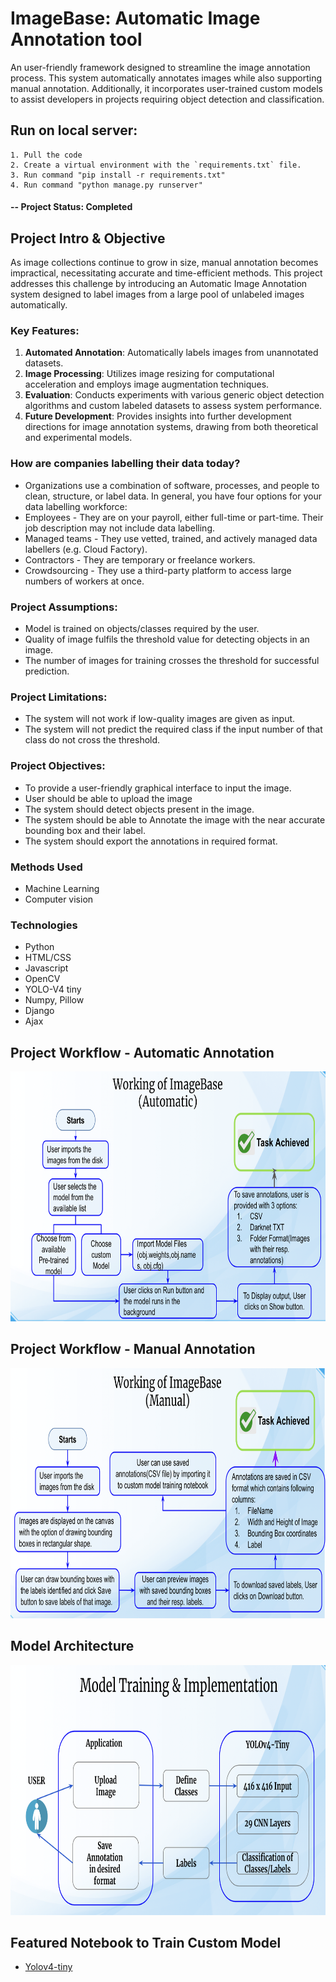 # ImageBase: Automatic Image Annotation tool
An user-friendly framework designed to streamline the image annotation process. This system automatically annotates images while also supporting manual annotation. Additionally, it incorporates user-trained custom models to assist developers in projects requiring object detection and classification.


## Run on local server:
```
1. Pull the code
2. Create a virtual environment with the `requirements.txt` file.
3. Run command "pip install -r requirements.txt"
4. Run command "python manage.py runserver"

```


#### -- Project Status: Completed

## Project Intro & Objective
As image collections continue to grow in size, manual annotation becomes impractical, necessitating accurate and time-efficient methods. This project addresses this challenge by introducing an Automatic Image Annotation system designed to label images from a large pool of unlabeled images automatically.

### Key Features:
1. **Automated Annotation**: Automatically labels images from unannotated datasets.
2. **Image Processing**: Utilizes image resizing for computational acceleration and employs image augmentation techniques.
3. **Evaluation**: Conducts experiments with various generic object detection algorithms and custom labeled datasets to assess system performance.
4. **Future Development**: Provides insights into further development directions for image annotation systems, drawing from both theoretical and experimental models.


### How are companies labelling their data today?
* Organizations use a combination of software, processes, and people to clean, structure, or label
data. In general, you have four options for your data labelling workforce:
* Employees - They are on your payroll, either full-time or part-time. Their job description may not include data labelling.
* Managed teams - They use vetted, trained, and actively managed data labellers (e.g. Cloud Factory).
* Contractors - They are temporary or freelance workers.
* Crowdsourcing - They use a third-party platform to access large numbers of workers at once.


### Project Assumptions:
* Model is trained on objects/classes required by the user.
* Quality of image fulfils the threshold value for detecting objects in an image.
* The number of images for training crosses the threshold for successful prediction.


### Project Limitations:
* The system will not work if low-quality images are given as input.
* The system will not predict the required class if the input number of that class do not cross the threshold.


### Project Objectives:
* To provide a user-friendly graphical interface to input the image.
* User should be able to upload the image
* The system should detect objects present in the image.
* The system should be able to Annotate the image with the near accurate bounding box
and their label.
* The system should export the annotations in required format.

### Methods Used
* Machine Learning
* Computer vision

### Technologies
* Python
* HTML/CSS
* Javascript
* OpenCV
* YOLO-V4 tiny
* Numpy, Pillow
* Django
* Ajax

## Project Workflow - Automatic Annotation
<img src="images/LLD-Auto.png" width="800" height="400">

## Project Workflow - Manual Annotation
<img src="images/LLD-Manual.png" width="800" height="400">

## Model Architecture
<img src="images/Model-Architecture.png" width="800" height="400">

## Featured Notebook to Train Custom Model
* [Yolov4-tiny](./Yolov4tiny_CustomModelTraining.ipynb)



